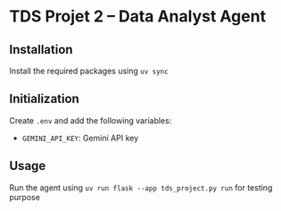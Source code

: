 # TDS Projet 2 – Data Analyst Agent

## Installation

Install the required packages using `uv sync`

## Initialization

Create `.env` and add the following variables:

- `GEMINI_API_KEY`: Gemini API key

## Usage

Run the agent using `uv run flask --app tds_project.py run` for testing purpose

